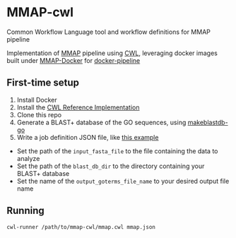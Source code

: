 # MMAP-cwl
Common Workflow Language tool and workflow definitions for MMAP pipeline

Implementation of [MMAP](https://github.com/Duke-GCB/MMAP) pipeline using [CWL](https://github.com/common-workflow-language/common-workflow-language), leveraging docker images built under [MMAP-Docker](https://github.com/Duke-GCB/MMAP-Docker) for [docker-pipeline](https://github.com/Duke-GCB/docker-pipeline)

## First-time setup

1. Install Docker
2. Install the [CWL Reference Implementation](https://github.com/common-workflow-language/common-workflow-language/tree/master/reference/)
3. Clone this repo
4. Generate a BLAST+ database of the GO sequences, using [makeblastdb-go](https://github.com/Duke-GCB/MMAP-Docker/tree/master/makeblastdb-go)
5. Write a job definition JSON file, like [this example](https://github.com/Duke-GCB/MMAP-cwl/blob/master/mmap.json)
- Set the path of the `input_fasta_file` to the file containing the data to analyze
- Set the path of the `blast_db_dir` to the directory containing your BLAST+ database
- Set the name of the `output_goterms_file_name` to your desired output file name

## Running

    cwl-runner /path/to/mmap-cwl/mmap.cwl mmap.json 

